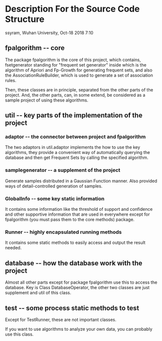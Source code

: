 # Description For the Source Code Structure
ssyram, Wuhan University, Oct-18 2018 7:10

## fpalgorithm -- core

The package fpalgorithm is the core of this project, which contains, fsetgenerator standing for "frequent set generator" inside which is the algorithm of Apriori and Fp-Growth for generating frequent sets, and also the AssociationRuleBuilder, which is used to generate a set of association rules.

Then, these classes are in principle, separated from the other parts of the project. And, the other parts, can, in some extend, be considered as a sample project of using these algorithms.


## util -- key parts of the implementation of the project

### adaptor -- the connector between project and fpalgorithm

The two adaptors in util.adaptor implements the how to use the key algorithms, they provide a convenient way of automatically querying the database and then get Frequent Sets by calling the specified algorithm.

### samplegenerator -- a supplement of the project

Generate samples distributed in a Gaussian Function manner.
Also provided ways of detail-controlled generation of samples.

### GlobalInfo -- some key static information

It contains some information like the threshold of support and confidence and other supportive information that are used in everywhere except for fpalgorithm (you must pass them to the core methods) package.

### Runner -- highly encapsulated running methods

It contains some static methods to easily access and output the result needed. 



## database -- how the database work with the project

Almost all other parts except for package fpalgorithm use this to access the database.
Key is Class DatabaseOperator, the other two classes are just supplement and util of this class.

## test -- some process static methods to test

Except for TestRunner, these are not important classes.

If you want to use algorithms to analyze your own data, you can probably use this class. 

